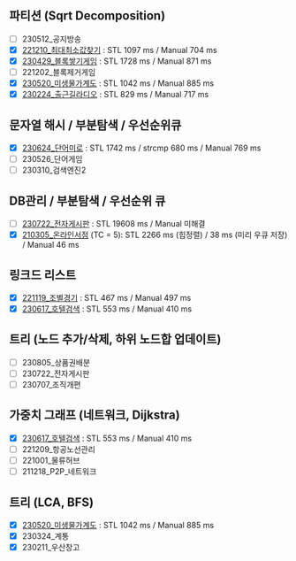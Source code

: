 ## 파티션 (Sqrt Decomposition)

- [ ] 230512_공지방송
- [x] [221210_최대최소값찾기](https://github.com/nampluskr/sw_pro/tree/main/solved/221210_%EC%B5%9C%EB%8C%80%EC%B5%9C%EC%86%8C%EA%B0%92%EC%B0%BE%EA%B8%B0) : STL 1097 ms / Manual 704 ms
- [x] [230429_블록쌓기게임](https://github.com/nampluskr/sw_pro/tree/main/solved/230429_%EB%B8%94%EB%A1%9D%EC%8C%93%EA%B8%B0%EA%B2%8C%EC%9E%84) : STL 1728 ms / Manual 871 ms
- [ ] 221202_블록제거게임
- [x] [230520_미생물가계도](https://github.com/nampluskr/sw_pro/tree/main/solved/230520_%EB%AF%B8%EC%83%9D%EB%AC%BC%EA%B0%80%EA%B3%84%EB%8F%84) : STL 1042 ms / Manual 885 ms 
- [x] [230224_출근길라디오](https://github.com/nampluskr/sw_pro/tree/main/solved/230224_%EC%B6%9C%EA%B7%BC%EA%B8%B8%EB%9D%BC%EB%94%94%EC%98%A4) : STL 829 ms / Manual 717 ms

## 문자열 해시 / 부분탐색 / 우선순위큐

- [x] [230624_단어미로](https://github.com/nampluskr/coding_test/tree/main/solved/230624_%EB%8B%A8%EC%96%B4%EB%AF%B8%EB%A1%9C) : STL 1742 ms / strcmp 680 ms / Manual 769 ms
- [ ] 230526_단어게임
- [ ] 230310_검색엔진2

## DB관리 / 부분탐색 / 우선순위 큐

- [ ] [230722_전자게시판](https://github.com/nampluskr/coding_test/tree/main/solved/230722_%EC%A0%84%EC%9E%90%EA%B2%8C%EC%8B%9C%ED%8C%90) : STL 19608 ms / Manual 미해결
- [x] [210305_온라인서점](https://github.com/nampluskr/coding_test/tree/main/solved/210305_%EC%98%A8%EB%9D%BC%EC%9D%B8%EC%84%9C%EC%A0%90) (TC = 5): STL 2266 ms (힙정렬) / 38 ms (미리 우큐 저장) / Manual 46 ms

## 링크드 리스트

- [x] [221119_조별경기](https://github.com/nampluskr/coding_test/tree/main/solved/221119_%EC%A1%B0%EB%B3%84%EA%B2%BD%EA%B8%B0) : STL 467 ms / Manual 497 ms
- [x] [230617_호텔검색](https://github.com/nampluskr/coding_test/tree/main/solved/230617_%ED%98%B8%ED%85%94%EA%B2%80%EC%83%89) : STL 553 ms / Manual 410 ms

## 트리 (노드 추가/삭제, 하위 노드합 업데이트)

- [ ] 230805_상품권배분
- [ ] 230722_전자게시판
- [ ] 230707_조직개편

## 가중치 그래프 (네트워크, Dijkstra)

- [x] [230617_호텔검색](https://github.com/nampluskr/coding_test/tree/main/solved/230617_%ED%98%B8%ED%85%94%EA%B2%80%EC%83%89) : STL 553 ms / Manual 410 ms
- [ ] 221209_항공노선관리
- [ ] 221001_물류허브
- [ ] 211218_P2P_네트워크

## 트리 (LCA, BFS)

- [x] [230520_미생물가계도](https://github.com/nampluskr/sw_pro/tree/main/solved/230520_%EB%AF%B8%EC%83%9D%EB%AC%BC%EA%B0%80%EA%B3%84%EB%8F%84) : STL 1042 ms / Manual 885 ms 
- [x] 230324_계통
- [x] 230211_우산창고
